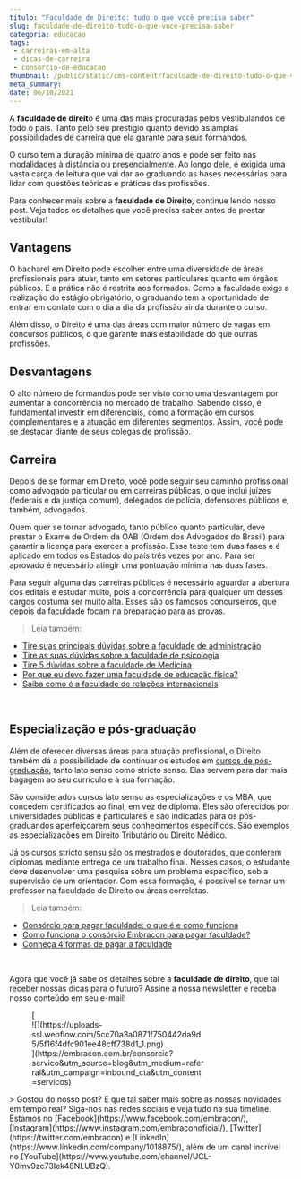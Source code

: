 ```yaml
---
titulo: "Faculdade de Direito: tudo o que você precisa saber"
slug: faculdade-de-direito-tudo-o-que-voce-precisa-saber
categoria: educacao
tags:
 - carreiras-em-alta
 - dicas-de-carreira
 - consorcio-de-educacao
thumbnail: /public/static/cms-content/faculdade-de-direito-tudo-o-que-voce-precisa-saber.jpeg
meta_summary: 
date: 06/10/2021
---
```

A **faculdade de direit**o é uma das mais procuradas pelos vestibulandos de todo o país. Tanto pelo seu prestígio quanto devido às amplas possibilidades de carreira que ela garante para seus formandos.

O curso tem a duração mínima de quatro anos e pode ser feito nas modalidades à distância ou presencialmente. Ao longo dele, é exigida uma vasta carga de leitura que vai dar ao graduando as bases necessárias para lidar com questões teóricas e práticas das profissões.

Para conhecer mais sobre a **faculdade de Direito**, continue lendo nosso post. Veja todos os detalhes que você precisa saber antes de prestar vestibular!

Vantagens 
----------

O bacharel em Direito pode escolher entre uma diversidade de áreas profissionais para atuar, tanto em setores particulares quanto em órgãos públicos. E a prática não é restrita aos formados. Como a faculdade exige a realização do estágio obrigatório, o graduando tem a oportunidade de entrar em contato com o dia a dia da profissão ainda durante o curso.

Além disso, o Direito é uma das áreas com maior número de vagas em concursos públicos, o que garante mais estabilidade do que outras profissões.

Desvantagens
------------

O alto número de formandos pode ser visto como uma desvantagem por aumentar a concorrência no mercado de trabalho. Sabendo disso, é fundamental investir em diferenciais, como a formação em cursos complementares e a atuação em diferentes segmentos. Assim, você pode se destacar diante de seus colegas de profissão.

Carreira
--------

Depois de se formar em Direito, você pode seguir seu caminho profissional como advogado particular ou em carreiras públicas, o que inclui juízes (federais e da justiça comum), delegados de polícia, defensores públicos e, também, advogados.

Quem quer se tornar advogado, tanto público quanto particular, deve prestar o Exame de Ordem da OAB (Ordem dos Advogados do Brasil) para garantir a licença para exercer a profissão. Esse teste tem duas fases e é aplicado em todos os Estados do país três vezes por ano. Para ser aprovado é necessário atingir uma pontuação mínima nas duas fases.

Para seguir alguma das carreiras públicas é necessário aguardar a abertura dos editais e estudar muito, pois a concorrência para qualquer um desses cargos costuma ser muito alta. Esses são os famosos concurseiros, que depois da faculdade focam na preparação para as provas.

> Leia também:

- [Tire suas principais dúvidas sobre a faculdade de administração](https://www.embracon.com.br/blog/tire-suas-principais-duvidas-sobre-a-faculdade-de-administracao)
- [Tire as suas dúvidas sobre a faculdade de psicologia](https://www.embracon.com.br/blog/tire-as-suas-duvidas-sobre-a-faculdade-de-psicologia)
- [Tire 5 dúvidas sobre a faculdade de Medicina](https://www.embracon.com.br/blog/tire-5-duvidas-sobre-a-faculdade-de-medicina)
- [Por que eu devo fazer uma faculdade de educação física?](https://www.embracon.com.br/blog/por-que-eu-devo-fazer-uma-faculdade-de-educacao-fisica)
- [Saiba como é a faculdade de relações internacionais](https://www.embracon.com.br/blog/saiba-como-e-a-faculdade-de-relacoes-internacionais)

‍

Especialização e pós-graduação
------------------------------

Além de oferecer diversas áreas para atuação profissional, o Direito também dá a possibilidade de continuar os estudos em [cursos de pós-graduação](https://www.embracon.com.br/blog/confira-5-beneficios-de-fazer-um-consorcio-para-pos-graduacao), tanto lato senso como stricto senso. Elas servem para dar mais bagagem ao seu currículo e à sua formação.

São considerados cursos lato sensu as especializações e os MBA, que concedem certificados ao final, em vez de diploma. Eles são oferecidos por universidades públicas e particulares e são indicadas para os pós-graduandos aperfeiçoarem seus conhecimentos específicos. São exemplos as especializações em Direito Tributário ou Direito Médico.

Já os cursos stricto sensu são os mestrados e doutorados, que conferem diplomas mediante entrega de um trabalho final. Nesses casos, o estudante deve desenvolver uma pesquisa sobre um problema específico, sob a supervisão de um orientador. Com essa formação, é possível se tornar um professor na faculdade de Direito ou áreas correlatas.

> Leia também:

- [Consórcio para pagar faculdade: o que é e como funciona](https://www.embracon.com.br/blog/consorcio-embracon-para-pagar-faculdade)
- [Como funciona o consórcio Embracon para pagar faculdade?](https://www.embracon.com.br/blog/como-funciona-o-consorcio-embracon-para-pagar-faculdade)
- [Conheça 4 formas de pagar a faculdade](https://www.embracon.com.br/blog/conheca-4-formas-de-pagar-a-faculdade)

‍

Agora que você já sabe os detalhes sobre a **faculdade de direito**, que tal receber nossas dicas para o futuro? Assine a nossa newsletter e receba nosso conteúdo em seu e-mail!

<figure class="w-richtext-figure-type-image w-richtext-align-center" style="max-width:310px">[<div>![](https://uploads-ssl.webflow.com/5cc70a3a0871f750442da9d5/5f16f4dfc901ee48cff738d1_1.png)</div>](https://embracon.com.br/consorcio?servico&utm_source=blog&utm_medium=referral&utm_campaign=inbound_cta&utm_content=servicos)</figure>> Gostou do nosso post? E que tal saber mais sobre as nossas novidades em tempo real? Siga-nos nas redes sociais e veja tudo na sua timeline. Estamos no [Facebook](https://www.facebook.com/embracon/), [Instagram](https://www.instagram.com/embraconoficial/), [Twitter](https://twitter.com/embracon) e [LinkedIn](https://www.linkedin.com/company/1018875/), além de um canal incrível no [YouTube](https://www.youtube.com/channel/UCL-Y0mv9zc73Iek48NLUBzQ).
